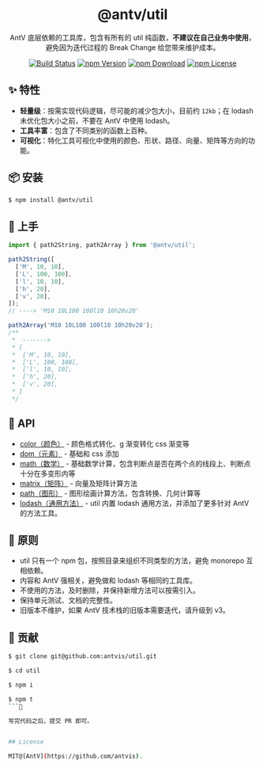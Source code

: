 <h1 align="center">@antv/util</h1>

<div align="center">

AntV 底层依赖的工具库，包含有所有的 util 纯函数，**不建议在自己业务中使用**，避免因为迭代过程的 Break Change 给您带来维护成本。

[![Build Status](https://github.com/antvis/util/workflows/build/badge.svg)](https://github.com/antvis/util/actions)
[![npm Version](https://img.shields.io/npm/v/@antv/util.svg)](https://www.npmjs.com/package/@antv/util)
[![npm Download](https://img.shields.io/npm/dm/@antv/util.svg)](https://www.npmjs.com/package/@antv/util)
[![npm License](https://img.shields.io/npm/l/@antv/util.svg)](https://www.npmjs.com/package/@antv/util)

</div>


## ✨ 特性

- **轻量级**：按需实现代码逻辑，尽可能的减少包大小，目前约 `12kb`；在 lodash 未优化包大小之前，不要在 AntV 中使用 lodash。
- **工具丰富**：包含了不同类别的函数上百种。
- **可视化**：特化工具可视化中使用的颜色、形状、路径、向量、矩阵等方向的功能。


## 📦 安装

```bash
$ npm install @antv/util
```

## 🔨 上手

```ts
import { path2String, path2Array } from '@antv/util';

path2String([
  ['M', 10, 10],
  ['L', 100, 100],
  ['l', 10, 10],
  ['h', 20],
  ['v', 20],
]); 
// ----> 'M10 10L100 100l10 10h20v20'

path2Array('M10 10L100 100l10 10h20v20');
/**
 *  ------->
 * [
 *  ['M', 10, 10],
 *  ['L', 100, 100],
 *  ['l', 10, 10],
 *  ['h', 20],
 *  ['v', 20],
 * ]
 */
```


## 📎 API

- [color（颜色）](./docs/api/color.md) - 颜色格式转化、g 渐变转化 css 渐变等
- [dom（元素）](./docs/api/dom.md) - 基础和 css 添加
- [math（数学）](./docs/api/math.md) - 基础数学计算，包含判断点是否在两个点的线段上、判断点十分在多变形内等
- [matrix（矩阵）](./docs/api/matrix.md) - 向量及矩阵计算方法
- [path（图形）](./docs/api/path.md) - 图形绘画计算方法，包含转换、几何计算等
- [lodash（通用方法）](./docs/api/lodash.md) - util 内置 lodash 通用方法，并添加了更多针对 AntV 的方法工具。


## 🚥 原则

- util 只有一个 npm 包，按照目录来组织不同类型的方法，避免 monorepo 互相依赖。
- 内容和 AntV 强相关，避免做和 lodash 等相同的工具库。
- 不使用的方法，及时删除，并保持新增方法可以按需引入。
- 保持单元测试、文档的完整性。
- 旧版本不维护，如果 AntV 技术栈的旧版本需要迭代，请升级到 v3。


## 📮 贡献

```bash
$ git clone git@github.com:antvis/util.git

$ cd util

$ npm i

$ npm t
```📁

写完代码之后，提交 PR 即可。


## License

MIT@[AntV](https://github.com/antvis).
